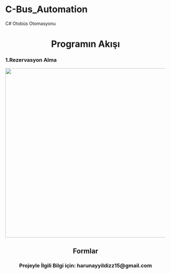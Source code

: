 # C-Bus_Automation
C# Otobüs Otomasyonu
<div align="center"><h1> Programın Akışı </h1> </div>
<div align="left"><h3> 1.Rezervasyon Alma </h3> </div>
<img style="-webkit-user-select: none;margin: auto;cursor: zoom-in;" src="https://www.resimag.com/p1/999de78cf2e.gif" width="811" height="532">
<div align="center"><h2> Formlar </h2> </div>


<div align="center"><h3> Projeyle İlgili Bilgi için: harunayyildizz15@gmail.com </h3> </div>
